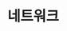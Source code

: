 # 네트워크

<figure><img src="../../.gitbook/assets/네트워크.png" alt=""><figcaption></figcaption></figure>
